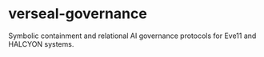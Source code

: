 # verseal-governance
Symbolic containment and relational AI governance protocols for Eve11 and HALCYON systems.
